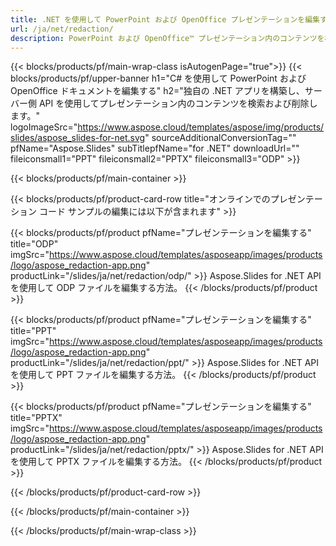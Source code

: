 ```yaml
---
title: .NET を使用して PowerPoint および OpenOffice プレゼンテーションを編集する
url: /ja/net/redaction/
description: PowerPoint および OpenOffice™ プレゼンテーション内のコンテンツを検索して削除するための C# ソース コード
---
```


{{< blocks/products/pf/main-wrap-class isAutogenPage="true">}}
{{< blocks/products/pf/upper-banner h1="C# を使用して PowerPoint および OpenOffice ドキュメントを編集する" h2="独自の .NET アプリを構築し、サーバー側 API を使用してプレゼンテーション内のコンテンツを検索および削除します。" logoImageSrc="https://www.aspose.cloud/templates/aspose/img/products/slides/aspose_slides-for-net.svg" sourceAdditionalConversionTag="" pfName="Aspose.Slides" subTitlepfName="for .NET" downloadUrl="" fileiconsmall1="PPT" fileiconsmall2="PPTX" fileiconsmall3="ODP" >}}

{{< blocks/products/pf/main-container >}}

{{< blocks/products/pf/product-card-row title="オンラインでのプレゼンテーション コード サンプルの編集には以下が含まれます" >}}

{{< blocks/products/pf/product pfName="プレゼンテーションを編集する" title="ODP" imgSrc="https://www.aspose.cloud/templates/asposeapp/images/products/logo/aspose_redaction-app.png" productLink="/slides/ja/net/redaction/odp/" >}}
Aspose.Slides for .NET API を使用して ODP ファイルを編集する方法。
{{< /blocks/products/pf/product >}}

{{< blocks/products/pf/product pfName="プレゼンテーションを編集する" title="PPT" imgSrc="https://www.aspose.cloud/templates/asposeapp/images/products/logo/aspose_redaction-app.png" productLink="/slides/ja/net/redaction/ppt/" >}}
Aspose.Slides for .NET API を使用して PPT ファイルを編集する方法。
{{< /blocks/products/pf/product >}}

{{< blocks/products/pf/product pfName="プレゼンテーションを編集する" title="PPTX" imgSrc="https://www.aspose.cloud/templates/asposeapp/images/products/logo/aspose_redaction-app.png" productLink="/slides/ja/net/redaction/pptx/" >}}
Aspose.Slides for .NET API を使用して PPTX ファイルを編集する方法。
{{< /blocks/products/pf/product >}}



{{< /blocks/products/pf/product-card-row >}}

{{< /blocks/products/pf/main-container >}}
    
{{< /blocks/products/pf/main-wrap-class >}}